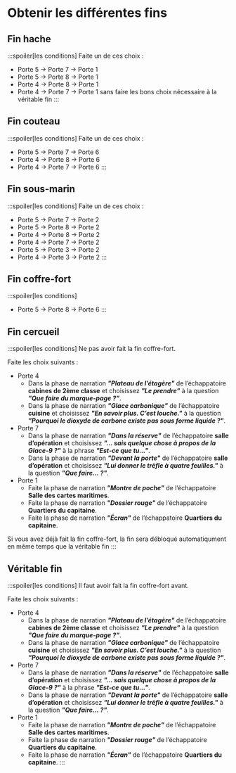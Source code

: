 # Obtenir les différentes fins

## Fin hache

:::spoiler[les conditions]
Faite un de ces choix :

- Porte 5 -> Porte 7 -> Porte 1
- Porte 5 -> Porte 8 -> Porte 1
- Porte 4 -> Porte 8 -> Porte 1
- Porte 4 -> Porte 7 -> Porte 1 sans faire les bons choix nécessaire à la véritable fin
:::


## Fin couteau

:::spoiler[les conditions]
Faite un de ces choix :

- Porte 5 -> Porte 7 -> Porte 6
- Porte 4 -> Porte 8 -> Porte 6
- Porte 4 -> Porte 7 -> Porte 6
:::

## Fin sous-marin

:::spoiler[les conditions]
Faite un de ces choix :

- Porte 5 -> Porte 7 -> Porte 2
- Porte 5 -> Porte 8 -> Porte 2
- Porte 4 -> Porte 8 -> Porte 2
- Porte 4 -> Porte 7 -> Porte 2
- Porte 5 -> Porte 3 -> Porte 2
- Porte 4 -> Porte 3 -> Porte 2
:::

## Fin coffre-fort

:::spoiler[les conditions]
- Porte 5 -> Porte 8 -> Porte 6
:::

## Fin cercueil

:::spoiler[les conditions]
Ne pas avoir fait la fin coffre-fort.

Faite les choix suivants :
- Porte 4
    - Dans la phase de narration ***"Plateau de l’étagère"*** de l’échappatoire **cabines de 2ème classe** et choisissez ***"Le prendre"*** à la question ***"Que faire du marque-page ?"***.
    - Dans la phase de narration ***"Glace carbonique"*** de l’échappatoire **cuisine** et choisissez ***"En savoir plus. C’est louche."*** à la question ***"Pourquoi le dioxyde de carbone existe pas sous forme liquide ?"***.
- Porte 7
    - Dans la phase de narration ***"Dans la réserve"*** de l’échappatoire **salle d’opération** et choisissez ***"… sais quelque chose à propos de la Glace-9 ?"*** à la phrase ***"Est-ce que tu…"***.
    - Dans la phase de narration ***"Devant la porte"*** de l’échappatoire **salle d’opération** et choisissez ***"Lui donner le trèfle à quatre feuilles."*** à la question ***"Que faire… ?"***.
- Porte 1
    - Faite la phase de narration ***"Montre de poche"*** de l’échappatoire **Salle des cartes maritimes**.
    - Faite la phase de narration ***"Dossier rouge"*** de l’échappatoire **Quartiers du capitaine**.
    - Faite la phase de narration ***"Écran"*** de l’échappatoire **Quartiers du capitaine**.

Si vous avez déjà fait la fin coffre-fort, la fin sera débloqué automatiqument en même temps que la véritable fin
:::

## Véritable fin

:::spoiler[les conditions]
Il faut avoir fait la fin coffre-fort avant.

Faite les choix suivants :
- Porte 4
    - Dans la phase de narration ***"Plateau de l’étagère"*** de l’échappatoire **cabines de 2ème classe** et choisissez ***"Le prendre"*** à la question ***"Que faire du marque-page ?"***.
    - Dans la phase de narration ***"Glace carbonique"*** de l’échappatoire **cuisine** et choisissez ***"En savoir plus. C’est louche."*** à la question ***"Pourquoi le dioxyde de carbone existe pas sous forme liquide ?"***.
- Porte 7
    - Dans la phase de narration ***"Dans la réserve"*** de l’échappatoire **salle d’opération** et choisissez ***"… sais quelque chose à propos de la Glace-9 ?"*** à la phrase ***"Est-ce que tu…"***.
    - Dans la phase de narration ***"Devant la porte"*** de l’échappatoire **salle d’opération** et choisissez ***"Lui donner le trèfle à quatre feuilles."*** à la question ***"Que faire… ?"***.
- Porte 1
    - Faite la phase de narration ***"Montre de poche"*** de l’échappatoire **Salle des cartes maritimes**.
    - Faite la phase de narration ***"Dossier rouge"*** de l’échappatoire **Quartiers du capitaine**.
    - Faite la phase de narration ***"Écran"*** de l’échappatoire **Quartiers du capitaine**.
:::